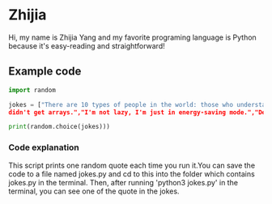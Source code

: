 # Zhijia

Hi, my name is Zhijia Yang and my favorite programing language is Python because it's easy-reading and straightforward!

## Example code

```python
import random

jokes = ["There are 10 types of people in the world: those who understand binary and those who don't.","Why did the programmer quit his job? Because he 
didn't get arrays.","I'm not lazy, I'm just in energy-saving mode.","Debugging: Removing the needles from the haystack."]

print(random.choice(jokes)))
```

### Code explanation

This script prints one random quote each time you run it.You can save the code to a file named jokes.py and cd to this into the folder which contains jokes.py 
in the terminal. Then, after running 'python3 jokes.py' in the terminal, you can see one of the quote in the jokes.
